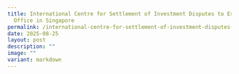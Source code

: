 ```yaml
---
title: International Centre for Settlement of Investment Disputes to Establish
  Office in Singapore
permalink: /international-centre-for-settlement-of-investment-disputes-to-establish-office-in-singapore/
date: 2025-08-25
layout: post
description: ""
image: ""
variant: markdown
---
```

